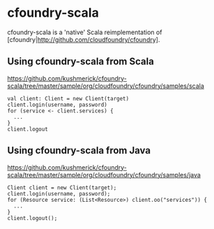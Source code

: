 # cfoundry-scala

cfoundry-scala is a 'native' Scala reimplementation of [cfoundry|http://github.com/cloudfoundry/cfoundry].

## Using cfoundry-scala from Scala

https://github.com/kushmerick/cfoundry-scala/tree/master/sample/org/cloudfoundry/cfoundry/samples/scala

    val client: Client = new Client(target)
    client.login(username, password)
    for (service <- client.services) {
      ...
    }
    client.logout

## Using cfoundry-scala from Java

https://github.com/kushmerick/cfoundry-scala/tree/master/sample/org/cloudfoundry/cfoundry/samples/java

    Client client = new Client(target);
    client.login(username, password);
    for (Resource service: (List<Resource>) client.oo("services")) {
      ...
    }
    client.logout();
